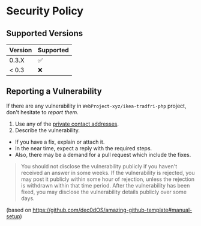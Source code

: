 # Security Policy

## Supported Versions

| Version | Supported          |
| ------- | ------------------ |
| 0.3.X   | :white_check_mark: |
| < 0.3   | :x:                |

## Reporting a Vulnerability

If there are any vulnerability in `WebProject-xyz/ikea-tradfri-php` project, don't hesitate to _report them_.

1. Use any of the [private contact addresses](https://github.com/WebProject-xyz/ikea-tradfri-php/#support).
2. Describe the vulnerability.

- If you have a fix, explain or attach it.
- In the near time, expect a reply with the required steps.
- Also, there may be a demand for a pull request which include the fixes.

> You should not disclose the vulnerability publicly if you haven't received an answer in some weeks.
> If the vulnerability is rejected, you may post it publicly within some hour of rejection, unless the rejection is withdrawn within that time period.
> After the vulnerability has been fixed, you may disclose the vulnerability details publicly over some days.

(based on https://github.com/dec0dOS/amazing-github-template#manual-setup)
